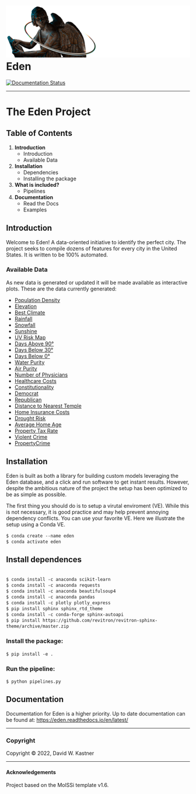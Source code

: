 ![Graphical Introduction to Eden](docs/_static/header.png)
Eden
==============================
[//]: # (Badges)
[![Documentation Status](https://readthedocs.org/projects/eden/badge/?version=latest)](https://eden.readthedocs.io/en/latest/?badge=latest)

---

# The Eden Project
## Table of Contents
1. **Introduction**
    * Introduction
    * Available Data
2. **Installation**
    * Dependencies
    * Installing the package
3. **What is included?**
    * Pipelines
4. **Documentation**
    * Read the Docs
    * Examples


## Introduction
Welcome to Eden! A data-oriented initiative to identify the perfect city. 
The project seeks to compile dozens of features for every city in the United States.
It is written to be 100% automated.

### Available Data
As new data is generated or updated it will be made available as interactive plots.
These are the data currently generated:

- [Population Density](https://eden.readthedocs.io/en/latest/_static/density.html)
- [Elevation](https://eden.readthedocs.io/en/latest/_static/Elevation.html)
- [Best Climate](https://eden.readthedocs.io/en/latest/_static/ClimateScore.html)
- [Rainfall](https://eden.readthedocs.io/en/latest/_static/Rainfall.html)
- [Snowfall](https://eden.readthedocs.io/en/latest/_static/Snowfall.html)
- [Sunshine](https://eden.readthedocs.io/en/latest/_static/Sunshine.html)
- [UV Risk Map](https://eden.readthedocs.io/en/latest/_static/UV.html)
- [Days Above 90°](https://eden.readthedocs.io/en/latest/_static/Above90.html)
- [Days Below 30°](https://eden.readthedocs.io/en/latest/_static/Below30.html)
- [Days Below 0°](https://eden.readthedocs.io/en/latest/_static/Below0.html)
- [Water Purity](https://eden.readthedocs.io/en/latest/_static/WaterQuality.html)
- [Air Purity](https://eden.readthedocs.io/en/latest/_static/AirQuality.html)
- [Number of Physicians](https://eden.readthedocs.io/en/latest/_static/Physicians.html)
- [Healthcare Costs](https://eden.readthedocs.io/en/latest/_static/HealthCosts.html)
- [Constitutionality](https://eden.readthedocs.io/en/latest/_static/Constitutionality.html)
- [Democrat](https://eden.readthedocs.io/en/latest/_static/DemVotePred.html)
- [Republican](https://eden.readthedocs.io/en/latest/_static/RepVotePred.html)
- [Distance to Nearest Temple](https://eden.readthedocs.io/en/latest/_static/TempleDistance.html)
- [Home Insurance Costs](https://eden.readthedocs.io/en/latest/_static/HomeInsurance.html)
- [Drought Risk](https://eden.readthedocs.io/en/latest/_static/Drought.html)
- [Average Home Age](https://eden.readthedocs.io/en/latest/_static/MedianHomeAge.html)
- [Property Tax Rate](https://eden.readthedocs.io/en/latest/_static/PropertyTaxRate.html)
- [Violent Crime](https://eden.readthedocs.io/en/latest/_static/ViolentCrime.html)
- [PropertyCrime](https://eden.readthedocs.io/en/latest/_static/PropertyCrime.html)


## Installation
Eden is built as both a library for building custom models leveraging the Eden database, 
and a click and run software to get instant results. 
However, despite the ambitious nature of the project the setup has been optimized to be as simple as possible.

The first thing you should do is to setup a virutal enviroment (VE). 
While this is not necessary, it is good practice and may help prevent annoying dependency conflicts. 
You can use your favorite VE. Here we illustrate the setup using a Conda VE.

```
$ conda create --name eden
$ conda activate eden
```

## Install dependences
```

$ conda install -c anaconda scikit-learn
$ conda install -c anaconda requests
$ conda install -c anaconda beautifulsoup4
$ conda install -c anaconda pandas
$ conda install -c plotly plotly_express
$ pip install sphinx sphinx_rtd_theme
$ conda install -c conda-forge sphinx-autoapi
$ pip install https://github.com/revitron/revitron-sphinx-theme/archive/master.zip
```

### Install the package:
```
$ pip install -e .
```

### Run the pipeline:
```
$ python pipelines.py
```

## Documentation
Documentation for Eden is a higher priority. Up to date documentation can be found at:
https://eden.readthedocs.io/en/latest/


---
### Copyright

Copyright © 2022, David W. Kastner

---
#### Acknowledgements
 
Project based on the MolSSi template v1.6.
